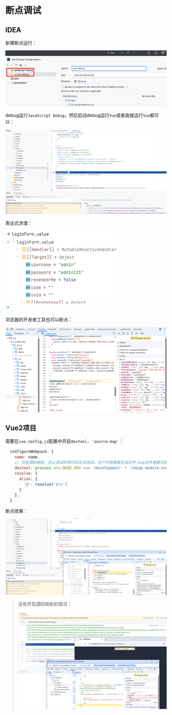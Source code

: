 # 断点调试

## IDEA

新建断点运行：

![image-20250725171146543](img/调试断点/image-20250725171146543.png)

debug运行`JavaScript Debug`，然后启动debug运行`Vue`或者直接运行`Vue`都可以：

![image-20250728104359065](img/调试断点/image-20250728104359065.png)

表达式求值：

![image-20250728104454034](img/调试断点/image-20250728104454034.png)

浏览器的开发者工具也可以断点：

![image-20250728111139556](img/调试断点/image-20250728111139556.png)

## Vue2项目

需要在`vue.config.js`配置中开启`devtool: 'source-map'`：

```js
  configureWebpack: {
    name: name,
    // 开启源码映射，防止调试时源代码无法阅读，生产环境需要生成文件.map文件需要开启 productionSourceMap
    devtool: process.env.NODE_ENV === 'development' ? 'cheap-module-eval-source-map' : 'source-map',
    resolve: {
      alias: {
        '@': resolve('src')
      }
    },
  }
```

断点效果：

![image-20250728111500889](img/调试断点/image-20250728111500889.png)

> 没有开启源码映射的情况：
>
> ![image-20250725173818786](img/调试断点/image-20250725173818786.png)

